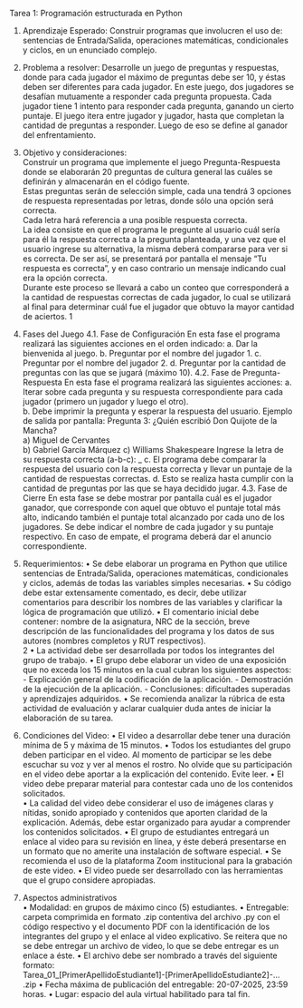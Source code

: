 Tarea 1: Programación estructurada en Python 
1. Aprendizaje Esperado: 
Construir programas que involucren el uso de: sentencias de Entrada/Salida, operaciones 
matemáticas, condicionales y ciclos, en un enunciado complejo. 
2. Problema a resolver: 
Desarrolle un juego de preguntas y respuestas, donde para cada jugador el máximo de preguntas 
debe ser 10, y éstas deben ser diferentes para cada jugador. En este juego, dos jugadores se desafían 
mutuamente a responder cada pregunta propuesta. Cada jugador tiene 1 intento para responder 
cada pregunta, ganando un cierto puntaje. El juego itera entre jugador y jugador, hasta que 
completan la cantidad de preguntas a responder. Luego de eso se define al ganador del 
enfrentamiento.  
3. Objetivo y consideraciones:  
Construir un programa que implemente el juego Pregunta-Respuesta donde se elaborarán 20 
preguntas de cultura general las cuáles se definirán y almacenarán en el código fuente.  
Estas preguntas serán de selección simple, cada una tendrá 3 opciones de respuesta representadas 
por letras, donde sólo una opción será correcta.  
Cada letra hará referencia a una posible respuesta correcta.  
La idea consiste en que el programa le pregunte al usuario cuál sería para él la respuesta correcta a la 
pregunta planteada, y una vez que el usuario ingrese su alternativa, la misma deberá compararse para 
ver si es correcta. De ser así, se presentará por pantalla el mensaje “Tu respuesta es correcta”, y en 
caso contrario un mensaje indicando cual era la opción correcta.  
Durante este proceso se llevará a cabo un conteo que corresponderá a la cantidad de respuestas 
correctas de cada jugador, lo cual se utilizará al final para determinar cuál fue el jugador que obtuvo 
la mayor cantidad de aciertos. 
1 
 
4. Fases del Juego 
4.1. Fase de Configuración 
En esta fase el programa realizará las siguientes acciones en el orden indicado: 
a. Dar la bienvenida al juego. 
b. Preguntar por el nombre del jugador 1. 
c. Preguntar por el nombre del jugador 2. 
d. Preguntar por la cantidad de preguntas con las que se jugará (máximo 10). 
4.2. Fase de Pregunta-Respuesta 
En esta fase el programa realizará las siguientes acciones: 
a. Iterar sobre cada pregunta y su respuesta correspondiente para cada jugador (primero un jugador y 
luego el otro).  
b. Debe imprimir la pregunta y esperar la respuesta del usuario. 
Ejemplo de salida por pantalla: 
Pregunta 3: ¿Quién escribió Don Quijote de la Mancha?  
a) Miguel de Cervantes  
b) Gabriel García Márquez 
c) Williams Shakespeare 
Ingrese la letra de su respuesta correcta (a-b-c): _ 
c. El programa debe comparar la respuesta del usuario con la respuesta correcta y llevar un puntaje de 
la cantidad de respuestas correctas. 
d. Esto se realiza hasta cumplir con la cantidad de preguntas por las que se haya decidido jugar. 
4.3. Fase de Cierre 
En esta fase se debe mostrar por pantalla cuál es el jugador ganador, que corresponde con aquel que 
obtuvo el puntaje total más alto, indicando también el puntaje total alcanzado por cada uno de los 
jugadores. Se debe indicar el nombre de cada jugador y su puntaje respectivo. En caso de empate, el 
programa deberá dar el anuncio correspondiente.  
5. Requerimientos: 
• Se debe elaborar un programa en Python que utilice sentencias de Entrada/Salida, operaciones 
matemáticas, condicionales y ciclos, además de todas las variables simples necesarias. 
• Su código debe estar extensamente comentado, es decir, debe utilizar comentarios para describir 
los nombres de las variables y clarificar la lógica de programación que utilizó. 
• El comentario inicial debe contener: nombre de la asignatura, NRC de la sección, breve 
descripción de las funcionalidades del programa y los datos de sus autores (nombres completos y 
RUT respectivos).  
2 
• La actividad debe ser desarrollada por todos los integrantes del grupo de trabajo. 
• El grupo debe elaborar un video de una exposición que no exceda los 15 minutos en la cual cubran 
los siguientes aspectos: - Explicación general de la codificación de la aplicación. - Demostración de la ejecución de la aplicación. - Conclusiones: dificultades superadas y aprendizajes adquiridos. 
• Se recomienda analizar la rúbrica de esta actividad de evaluación y aclarar cualquier duda antes 
de iniciar la elaboración de su tarea. 
6. Condiciones del Video: 
• El video a desarrollar debe tener una duración mínima de 5 y máxima de 15 minutos. 
• Todos los estudiantes del grupo deben participar en el video. Al momento de participar se les 
debe escuchar su voz y ver al menos el rostro. No olvide que su participación en el video debe 
aportar a la explicación del contenido. Evite leer. 
• El video debe preparar material para contestar cada uno de los contenidos solicitados.  
• La calidad del video debe considerar el uso de imágenes claras y nítidas, sonido apropiado y 
contenidos que aporten claridad de la explicación. Además, debe estar organizado para ayudar a 
comprender los contenidos solicitados. 
• El grupo de estudiantes entregará un enlace al video para su revisión en línea, y éste deberá 
presentarse en un formato que no amerite una instalación de software especial. 
• Se recomienda el uso de la plataforma Zoom institucional para la grabación de este video. 
• El video puede ser desarrollado con las herramientas que el grupo considere apropiadas. 
7. Aspectos administrativos  
• Modalidad: en grupos de máximo cinco (5) estudiantes. 
• Entregable: carpeta comprimida en formato .zip contentiva del archivo .py con el código 
respectivo y el documento PDF con la identificación de los integrantes del grupo y el enlace al 
video explicativo. Se reitera que no se debe entregar un archivo de video, lo que se debe 
entregar es un enlace a éste. 
• El archivo debe ser nombrado a través del siguiente formato:  
Tarea_01_[PrimerApellidoEstudiante1]-[PrimerApellidoEstudiante2]-…  .zip 
• Fecha máxima de publicación del entregable:  20-07-2025, 23:59 horas. 
• Lugar: espacio del aula virtual habilitado para tal fin. 
